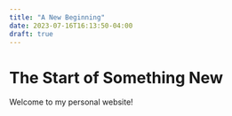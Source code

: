 ```yaml
---
title: "A New Beginning"
date: 2023-07-16T16:13:50-04:00
draft: true
---
```

# The Start of Something New
Welcome to my personal website!